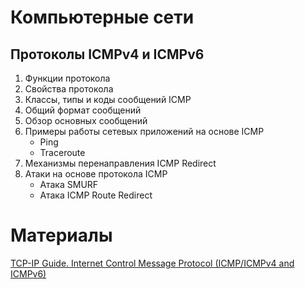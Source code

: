 # Компьютерные сети

## Протоколы ICMPv4 и ICMPv6

1. Функции протокола
2. Свойства протокола
3. Классы, типы и коды сообщений ICMP
4. Общий формат сообщений
5. Обзор основных сообщений
6. Примеры работы сетевых приложений на основе ICMP
    * Ping
    * Traceroute
7. Механизмы перенаправления ICMP Redirect
8. Атаки на основе протокола ICMP
   * Атака SMURF
   * Атака ICMP Route Redirect

# Материалы
[TCP-IP Guide. Internet Control Message Protocol (ICMP/ICMPv4 and ICMPv6)](http://www.tcpipguide.com/free/t_InternetControlMessageProtocolICMPICMPv4andICMPv6.htm)
